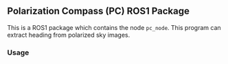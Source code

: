 ## Polarization Compass (PC) ROS1 Package
This is a ROS1 package which contains the node `pc_node`. This program can
extract heading from polarized sky images.

### Usage

